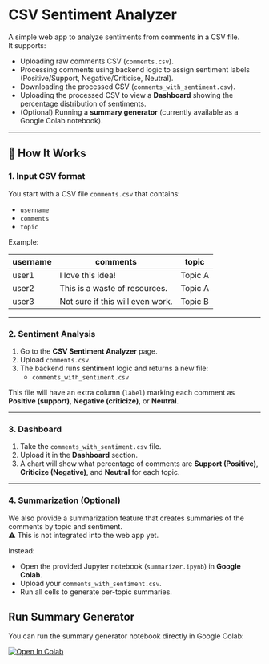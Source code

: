 # CSV Sentiment Analyzer

A simple web app to analyze sentiments from comments in a CSV file.  
It supports:
- Uploading raw comments CSV (`comments.csv`).
- Processing comments using backend logic to assign sentiment labels (Positive/Support, Negative/Criticise, Neutral).
- Downloading the processed CSV (`comments_with_sentiment.csv`).
- Uploading the processed CSV to view a **Dashboard** showing the percentage distribution of sentiments.
- (Optional) Running a **summary generator** (currently available as a Google Colab notebook).

---

## 🚀 How It Works

### 1. Input CSV format
You start with a CSV file `comments.csv` that contains:
- `username`
- `comments`
- `topic`

Example:

| username | comments                          | topic   |
|----------|----------------------------------|---------|
| user1    | I love this idea!                 | Topic A |
| user2    | This is a waste of resources.     | Topic A |
| user3    | Not sure if this will even work.  | Topic B |

---

### 2. Sentiment Analysis
1. Go to the **CSV Sentiment Analyzer** page.
2. Upload `comments.csv`.
3. The backend runs sentiment logic and returns a new file:
   - `comments_with_sentiment.csv`

This file will have an extra column (`label`) marking each comment as **Positive (support)**, **Negative (criticize)**, or **Neutral**.

---

### 3. Dashboard
1. Take the `comments_with_sentiment.csv` file.
2. Upload it in the **Dashboard** section.
3. A chart will show what percentage of comments are **Support (Positive)**, **Criticize (Negative)**, and **Neutral** for each topic.

---

### 4. Summarization (Optional)
We also provide a summarization feature that creates summaries of the comments by topic and sentiment.  
⚠️ This is not integrated into the web app yet.

Instead:
- Open the provided Jupyter notebook (`summarizer.ipynb`) in **Google Colab**.
- Upload your `comments_with_sentiment.csv`.
- Run all cells to generate per-topic summaries.



## Run Summary Generator

You can run the summary generator notebook directly in Google Colab:

[![Open In Colab](https://colab.research.google.com/assets/colab-badge.svg)](https://colab.research.google.com/drive/1qM76-nJPB38J-UwYtuKRTUFtbvBToivO?usp=sharing)

